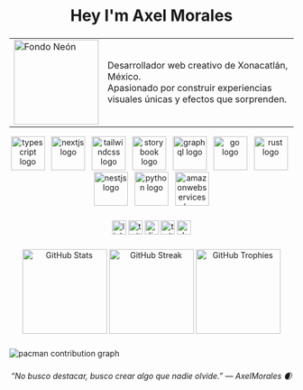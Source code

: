 <h1 align="center">Hey I'm Axel Morales
</h1>

###

<table>
  <tr>
    <td>
      <img src="https://wallup.net/wp-content/uploads/2019/09/721949-moon-grass-mood-night-stars-fantasy-dream-nature-landscape-2.jpg" alt="Fondo Neón" width="150" />
    </td>
    <td>
      <p>Desarrollador web creativo de Xonacatlán, México.<br>Apasionado por construir experiencias visuales únicas y efectos que sorprenden.</p>
    </td>
  </tr>
</table>


<div align="center">
  <img src="https://skillicons.dev/icons?i=ts" height="60" alt="typescript logo"  />&nbsp;&nbsp;
  <img src="https://skillicons.dev/icons?i=nextjs" height="60" alt="nextjs logo"  />&nbsp;&nbsp;
  <img src="https://skillicons.dev/icons?i=tailwind" height="60" alt="tailwindcss logo"  />&nbsp;&nbsp;
  <img src="https://cdn.jsdelivr.net/gh/devicons/devicon/icons/storybook/storybook-original.svg" height="60" alt="storybook logo"  />&nbsp;&nbsp;
  <img src="https://skillicons.dev/icons?i=graphql" height="60" alt="graphql logo"  />&nbsp;&nbsp;
  <img src="https://skillicons.dev/icons?i=go" height="60" alt="go logo"  />&nbsp;&nbsp;
  <img src="https://skillicons.dev/icons?i=rust" height="60" alt="rust logo"  />&nbsp;&nbsp;
  <img src="https://skillicons.dev/icons?i=nestjs" height="60" alt="nestjs logo"  />&nbsp;&nbsp;
  <img src="https://skillicons.dev/icons?i=py" height="60" alt="python logo"  />&nbsp;&nbsp;
  <img src="https://skillicons.dev/icons?i=aws" height="60" alt="amazonwebservices logo"  />
</div>

###

<div align="center">
  <img src="https://img.shields.io/static/v1?message=LinkedIn&logo=linkedin&label=&color=0077B5&logoColor=white&labelColor=&style=for-the-badge" height="25" alt="linkedin logo"  />
  <img src="https://img.shields.io/static/v1?message=Twitter&logo=twitter&label=&color=1DA1F2&logoColor=white&labelColor=&style=for-the-badge" height="25" alt="twitter logo"  />
  <img src="https://img.shields.io/static/v1?message=Discord&logo=discord&label=&color=7289DA&logoColor=white&labelColor=&style=for-the-badge" height="25" alt="discord logo"  />
  <img src="https://img.shields.io/static/v1?message=Twitch&logo=twitch&label=&color=9146FF&logoColor=white&labelColor=&style=for-the-badge" height="25" alt="twitch logo"  />
  <img src="https://img.shields.io/static/v1?message=dev.to&logo=dev.to&label=&color=0A0A0A&logoColor=white&labelColor=&style=for-the-badge" height="25" alt="devto logo"  />
</div>

###

<div align="center">

  <img src="https://github-readme-stats.vercel.app/api?username=pixel200712&show_icons=true&theme=radical&hide_border=true&border_radius=10" height="150" alt="GitHub Stats" />
  
  <img src="https://github-readme-streak-stats.herokuapp.com/?user=pixel200712&theme=radical&hide_border=true&border_radius=10" height="150" alt="GitHub Streak" />

  <img src="https://github-profile-trophy.vercel.app/?username=pixel200712&theme=radical&row=1&column=4&margin-w=8&margin-h=8" height="150" alt="GitHub Trophies" />

</div>


###

<picture>
  <source media="(prefers-color-scheme: dark)" srcset="https://raw.githubusercontent.com/pixel200712/pixel200712/output/pacman-contribution-graph-dark.svg">
  <source media="(prefers-color-scheme: light)" srcset="https://raw.githubusercontent.com/pixel200712/pixel200712/output/pacman-contribution-graph.svg">
  <img alt="pacman contribution graph" src="https://raw.githubusercontent.com/pixel200712/pixel200712/output/pacman-contribution-graph.svg">
</picture>

###
<p align="center">
  <em>“No busco destacar, busco crear algo que nadie olvide.” — AxelMorales 🌒</em>
</p>

###
